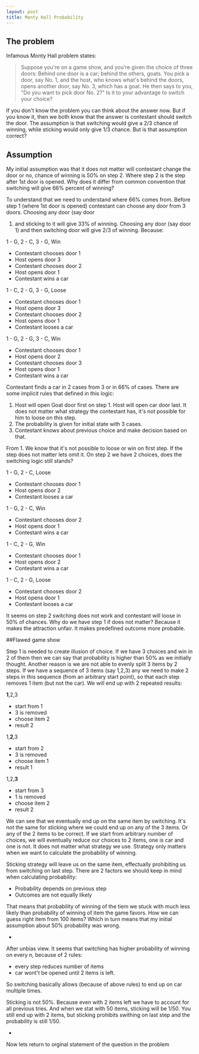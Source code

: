 ```yaml
---
layout: post
title: Monty Hall Probability
---
```


## The problem 

Infamous Monty Hall problem states:

>Suppose you're on a game show, and you're given the choice of three doors:
Behind one door is a car; behind the others, goats. You pick a door, say No. 1,
and the host, who knows what's behind the doors, opens another door, say No. 3,
which has a goat. He then says to you, "Do you want to pick door No. 2?" Is it
to your advantage to switch your choice?

If you don't know the problem you can think about the answer now. But if you
know it, then we both know that the answer is contestant should switch the door. The
assumption is that switching would give a 2/3 chance of winning, while sticking would only
give 1/3 chance. But is that assumption correct?

## Assumption

My initial assumption was that it does not matter will contestant change the door or no,
chance of winning is 50% on step 2. Where step 2 is the step after 1st door is opened.
Why does it differ from common convention that switching will give 66% percent of winning?

To understand that we need to understand where 66% comes from. Before step 1 (where 1st
door is opened) contestant can choose any door from 3 doors. Choosing any door (say door
1) and sticking to it will give 33% of winning. Choosing any door (say door 1) and then
switching door will give 2/3 of winning. Because:

1 - G, 2 - C, 3 - G, Win

 - Contestant chooses door 1
 - Host opens door 3
 - Contestant chooses door 2
 - Host opens door 1
 - Contestant wins a car

1 - C, 2 - G, 3 - G, Loose

 - Contestant chooses door 1
 - Host opens door 3
 - Contestant chooses door 2
 - Host opens door 1
 - Contestant looses a car

1 - G, 2 - G, 3 - C, Win

 - Contestant chooses door 1
 - Host opens door 2
 - Contestant chooses door 3
 - Host opens door 1
 - Contestant wins a car

Contestant finds a car in 2 cases from 3 or in 66% of cases. There are some implicit rules
that defined in this logic:

 1. Host will open Goat door first on step 1. Host will open car door last. It does not
    matter what strategy the contestant has, it's not possible for him to loose on this
    step.
 2. The probability is given for initial state with 3 cases.
 3. Contestant knows about previous choice and make decision based on that.

 From 1. We know that it's not possible to loose or win on first step. If the step does
 not matter lets omit it. On step 2 we have 2 choices, does the switching logic still
 stands?

1 - G, 2 - C, Loose

 - Contestant chooses door 1
 - Host opens door 2
 - Contestant looses a car

1 - G, 2 - C, Win

 - Contestant chooses door 2
 - Host opens door 1
 - Contestant wins a car

1 - C, 2 - G, Win

 - Contestant chooses door 1
 - Host opens door 2
 - Contestant wins a car

1 - C, 2 - G, Loose

 - Contestant chooses door 2
 - Host opens door 1
 - Contestant looses a car

It seems on step 2 switching does not work and contestant will loose in 50% of chances.
Why do we have step 1 if does not matter? Because it makes the attraction unfair. It makes
predefined outcome more probable.

##Flawed game show

Step 1 is needed to create illusion of choice. If we have 3 choices and win in 2 of them
then we can say that probability is higher than 50% as we initially thought. Another
reason is we are not able to evenly split 3 items by 2 steps. If we have a sequence of 3 items (say
1,2,3) any we need to make 2 steps in this sequence (from an arbitrary start point), so
that each step removes 1 item (but not the car). We will end up with 2 repeated results:

**1**,2,3

 - start from 1
 - 3 is removed
 - choose item 2
 - result 2

1,**2**,3

 - start from 2
 - 3 is removed
 - choose item 1
 - result 1

1,2,**3**

 - start from 3
 - 1 is removed
 - choose item 2
 - result 2

We can see that we eventually end up on the same item by switching. It's not the same for
sticking where we could end up on any of the 3 items.  Or any of the 2 items to be
correct. If we start from arbitrary number of choices, we will eventually reduce our
choices to 2 items, one is car and one is not. It does not matter what strategy we use.
Strategy only matters when we want to calculate the probability of winning.

Sticking strategy will leave us on the same item, effectually prohibiting us from
switching on last step. There are 2 factors we should keep in mind when calculating
probability:

 - Probability depends on previous step
 - Outcomes are not equally likely

That means that probability of winning of the tiem we stuck with much less likely than
probability of winning of item the game favors. How we can guess right item from 100
items? Which in turn means that my initial assumption about 50% probability was wrong.

-

After unbias view. It seems that switching has higher probability of winning on every n,
because of 2 rules:

  - every step reduces number of items
  - car wont't be opened until 2 items is left.

So switching basically allows (because of above rules) to end up on car multiple times.

Sticking is not 50%. Because even with 2 items left we have to account for all previous
tries. And when we stat with 50 items, sticking will be 1/50. You still end up with 2
items, but sticking prohibits swithing on last step and the probability is still 1/50.

-

Now lets return to orginal statement of the question in the problem
